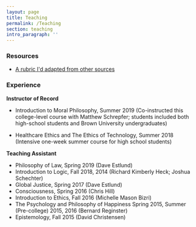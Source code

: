 ```yaml
---
layout: page
title: Teaching
permalink: /Teaching
section: teaching
intro_paragraph: ''
---
```

<!-- ## Resources

\[under construction]-->

### Resources

* [A rubric I'd adapted from other sources](https://ymhan.netlify.com/assets/img/uploads/rubric-for-website.pdf)

### Experience

__Instructor of Record__

* Introduction to Moral Philosophy, Summer 2019 (Co-instructed this college-level course with Matthew Schrepfer; students included both high-school students and Brown University undergraduates)

* Healthcare Ethics and The Ethics of Technology, Summer 2018
  (Intensive one-week summer course for high school students)



__Teaching Assistant__

* Philosophy of Law, Spring 2019 (Dave Estlund)
* Introduction to Logic, Fall 2018, 2014 (Richard Kimberly Heck; Joshua Schechter)
* Global Justice, Spring 2017 (Dave Estlund)
* Consciousness, Spring 2016 (Chris Hill)
* Introduction to Ethics, Fall 2016 (Michelle Mason Bizri) 
* The Psychology and Philosophy of Happiness Spring 2015, Summer (Pre-college) 2015, 2016 (Bernard Reginster)  
* Epistemology, Fall 2015 (David Christensen)
